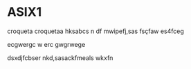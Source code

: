 # ASIX1
croqueta 
croquetaa
hksabcs n
df mwipefj,sas
fsçfaw es4fceg

ecgwergc
w
erc
gwgrwege

dsxdjfcbser nkd,sasackfmeals
wkxfn